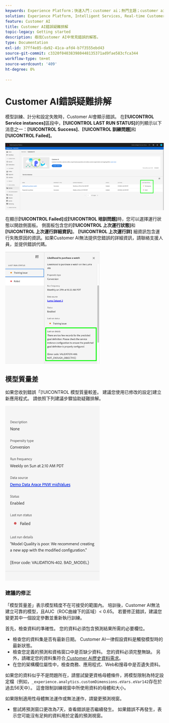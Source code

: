 ```yaml
---
keywords: Experience Platform；快速入門；customer ai；熱門主題；customer ai輸入；customer ai輸出；customer ai疑難排解；customer ai錯誤
solution: Experience Platform, Intelligent Services, Real-time Customer Data Platform
feature: Customer AI
title: Customer AI錯誤疑難排解
topic-legacy: Getting started
description: 尋找Customer AI中常見錯誤的解答。
type: Documentation
exl-id: 37ff4e85-da92-41ca-afd4-b7f3555ebd43
source-git-commit: c3320f040383980448135371ad9fae583cfca344
workflow-type: tm+mt
source-wordcount: '409'
ht-degree: 0%

---
```


# Customer AI錯誤疑難排解

模型訓練、計分和設定失敗時，Customer AI會顯示錯誤。 在&#x200B;**[!UICONTROL Service instances]**&#x200B;區段中，**[!UICONTROL LAST RUN STATUS]**&#x200B;的列顯示以下消息之一：**[!UICONTROL Success]**、**[!UICONTROL 訓練問題]**&#x200B;和&#x200B;**[!UICONTROL Failed]**。

![上次運行狀態](./images/errors/last-run-status.png)

在顯示&#x200B;**[!UICONTROL Failed]**&#x200B;或&#x200B;**[!UICONTROL 培訓問題]**&#x200B;時，您可以選擇運行狀態以開啟側面板。 側面板包含您的&#x200B;**[!UICONTROL 上次運行狀態]**&#x200B;和&#x200B;**[!UICONTROL 上次運行詳細資訊]**。 **[!UICONTROL 上次運行詳]** 細資訊包含運行失敗原因的資訊。如果Customer AI無法提供您錯誤的詳細資訊，請聯絡支援人員，並提供錯誤代碼。

<img src="./images/errors/last-run-details.png" width="300" /><br />

## 模型質量差

如果您收到錯誤「[!UICONTROL 模型質量較差。 建議您使用已修改的設定]建立新應用程式。 請依照下列建議步驟協助疑難排解。

<img src="./images/errors/model-quality.png" width="300" /><br />

### 建議的修正

「模型質量差」表示模型精度不在可接受的範圍內。 培訓後，Customer AI無法建立可靠的模型，且AUC（ROC曲線下的區域）&lt; 0.65。 若要修正錯誤，建議您變更其中一個設定參數並重新執行訓練。

首先，檢查資料的準確性。 您的資料必須包含預測結果所需的必要欄位。

- 檢查您的資料集是否有最新日期。 Customer AI一律假設資料是觸發模型時的最新狀態。
- 檢查您定義的預測和資格窗口中是否缺少資料。 您的資料必須完整無缺。 另外，請確定您的資料集符合[ Customer AI歷史資料需求](./input-output.md#data-requirements)。
- 在您的架構欄位屬性中，檢查商務、應用程式、Web和搜尋中是否遺失資料。

如果您的資料似乎不是問題所在，請嘗試變更資格母體條件，將模型限制為特定設定檔（例如，`_experience.analytics.customDimensions.eVars.eVar142`存在於過去56天中）。 這會限制訓練視窗中所使用資料的母體和大小。

如果限制適用性母體無法運作或無法運作，請變更預測視窗。

- 嘗試將預測窗口更改為7天，查看錯誤是否繼續發生。 如果錯誤不再發生，表示您可能沒有足夠的資料用於定義的預測視窗。

